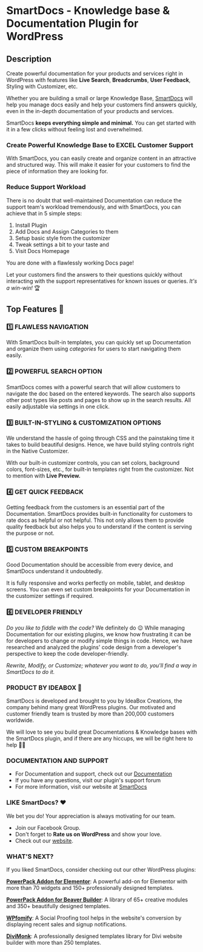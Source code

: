 # SmartDocs - Knowledge base & Documentation Plugin for WordPress

## Description
Create powerful documentation for your products and services right in WordPress with features like **Live Search**, **Breadcrumbs**, **User Feedback**, Styling with Customizer, etc.

Whether you are building a small or large Knowledge Base, [SmartDocs](http://wpsmartdocs.com/?utm_source=repo-readme&utm_medium=smartdocslite&utm_campaign=repo-demo-link) will help you manage docs easily and help your customers find answers quickly, even in the in-depth documentation of your products and services.

SmartDocs **keeps everything simple and minimal.** You can get started with it in a few clicks without feeling lost and overwhelmed. 

### Create Powerful Knowledge Base to EXCEL Customer Support
With SmartDocs, you can easily create and organize content in an attractive and structured way. This will make it easier for your customers to find the piece of information they are looking for. 

### Reduce Support Workload
There is no doubt that well-maintained Documentation can reduce the support team's workload tremendously, and with SmartDocs, you can achieve that in 5 simple steps:

 1. Install Plugin
 2. Add Docs and Assign Categories to them
 3. Setup basic style from the customizer
 4. Tweak settings a bit to your taste and
 5. Visit Docs Homepage

You are done with a flawlessly working Docs page!

Let your customers find the answers to their questions quickly without interacting with the support representatives for known issues or queries. *It's a win-win!* 🏆

## Top Features 🤘

### 1️⃣ FLAWLESS NAVIGATION
With SmartDocs built-in templates, you can quickly set up Documentation and organize them using *categories* for users to start navigating them easily.

### 2️⃣ POWERFUL SEARCH OPTION 
SmartDocs comes with a powerful search that will allow customers to navigate the doc based on the entered keywords. The search also supports other post types like posts and pages to show up in the search results. All easily adjustable via settings in one click. 

### 3️⃣ BUILT-IN-STYLING & CUSTOMIZATION OPTIONS
We understand the hassle of going through CSS and the painstaking time it takes to build beautiful designs. Hence, we have build styling controls right in the Native Customizer.

With our built-in customizer controls, you can set colors, background colors, font-sizes, etc., for built-in templates right from the customizer. Not to mention with **Live Preview.**

### 4️⃣ GET QUICK FEEDBACK
Getting feedback from the customers is an essential part of the Documentation. SmartDocs provides built-in functionality for customers to rate docs as helpful or not helpful. This not only allows them to provide quality feedback but also helps you to understand if the content is serving the purpose or not.

### 5️⃣ CUSTOM BREAKPOINTS
Good Documentation should be accessible from every device, and SmartDocs understand it undoubtedly.

It is fully responsive and works perfectly on mobile, tablet, and desktop screens. You can even set custom breakpoints for your Documentation in the customizer settings if required. 

### 6️⃣ DEVELOPER FRIENDLY
*Do you like to fiddle with the code?*
We definitely do 😉 While managing Documentation for our existing plugins, we know how frustrating it can be for developers to change or modify simple things in code. Hence, we have researched and analyzed the plugins' code design from a developer's perspective to keep the code developer-friendly.

*Rewrite, Modify, or Customize; whatever you want to do, you'll find a way in SmartDocs to do it.*

### PRODUCT BY IDEABOX  💛
SmartDocs is developed and brought to you by IdeaBox Creations, the company behind many great WordPress plugins. Our motivated and customer friendly team is trusted by more than 200,000 customers worldwide.

We will love to see you build great Documentations & Knowledge bases with the SmartDocs plugin, and if there are any hiccups, we will be right here to help 👨‍🔧

### DOCUMENTATION AND SUPPORT
- For Documentation and support, check out our [Documentation](https://wpsmartdocs.com/docs/?utm_source=repo-readme&utm_medium=smartdocslite&utm_campaign=repo-demo-link)
- If you have any questions, visit our plugin's support forum
- For more information, visit our website at [SmartDocs](http://wpsmartdocs.com/?utm_source=repo-readme&utm_medium=smartdocslite&utm_campaign=repo-demo-link)

### LIKE SmartDocs? ❤
We bet you do! Your appreciation is always motivating for our team.

- Join our Facebook Group.
- Don't forget to **Rate us on WordPress** and show your love.
- Check out our [website](http://wpsmartdocs.com/?utm_source=repo-readme&utm_medium=smartdocslite&utm_campaign=repo-demo-link).

### WHAT’S NEXT? 

If you liked SmartDocs, consider checking out our other WordPress plugins:

**[PowerPack Addon for Elementor](http://powerpackelements.com/?utm_source=repo-readme&utm_medium=smartdocslite&utm_campaign=repo-demo-link)**: A powerful add-on for Elementor with more than 70 widgets and 150+ professionally designed templates.

**[PowerPack Addon for Beaver Builder](http://wpbeaveraddons.com/?utm_source=repo-readme&utm_medium=smartdocslite&utm_campaign=repo-demo-link)**: A library of 65+ creative modules and 350+ beautifully designed templates.

**[WPfomify](https://wpfomify.com/?utm_source=repo-readme&utm_medium=smartdocslite&utm_campaign=repo-demo-link)**: A Social Proofing tool helps in the website's conversion by displaying recent sales and signup notifications.

**[DiviMonk](https://divimonk.com/?utm_source=repo-readme&utm_medium=smartdocslite&utm_campaign=repo-demo-link)**: A professionally designed templates library for Divi website builder with more than 250 templates.
